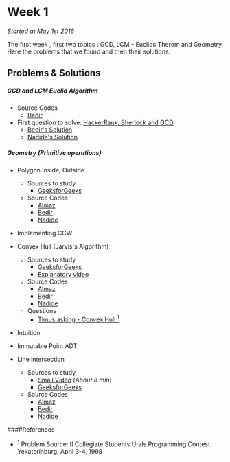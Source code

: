 # Week 1
<em>Started at May 1st 2016</em>

The first week , first two topics : GCD, LCM - Euclids Therom and Geometry. Here the problems that we found and then their solutions.

## Problems & Solutions
##### GCD and LCM Euclid Algorithm
  - Source Codes
    - [Bedir](https://github.com/BedirT/AlgorithmsL/blob/master/Algorithms/GCD%20and%20LCM%20Euclid%20Algorithm.cpp)
  - First question to solve: [HackerRank, Sherlock and GCD](https://www.hackerrank.com/challenges/sherlock-and-gcd?h_r=internal-search)
    - [Bedir's Solution]()
    - [Nadide's Solution](https://github.com/nadide/ACM-ICPC/blob/master/problems/hackerrank/sherlockAndGCD.c)

##### Geometry (_Primitive operations_)
- Polygon Inside, Outside
    - Sources to study
      - [GeeksforGeeks](http://www.geeksforgeeks.org/how-to-check-if-a-given-point-lies-inside-a-polygon/)  
    - Source Codes
      - [Almaz]()
      - [Bedir](https://github.com/BedirT/AlgorithmsL/blob/master/Algorithms/Geometry/geo_polygonInsideOrOutside.cpp)
      - [Nadide](https://github.com/nadide/ACM-ICPC/blob/master/codes/geo_polygonInside.cpp)
- Implementing CCW
- Convex Hull (Jarvis's Algorithm)
    - Sources to study
      - [GeeksforGeeks](http://www.geeksforgeeks.org/convex-hull-set-1-jarviss-algorithm-or-wrapping/) 
      - [Explanatory video](https://www.youtube.com/watch?v=wkEZ2gWfSIc)
    - Source Codes
      - [Almaz]()
      - [Bedir](https://github.com/BedirT/AlgorithmsL/blob/master/Algorithms/Geometry/geo_convexHull.cpp)
      - [Nadide]()
    - Questions
      - [Timus asking - Convex Hull <sup>1</sup>](http://acm.timus.ru/problem.aspx?space=1&num=1305) 
    
- Intuition
- Immutable Point ADT
- Line intersection
  - Sources to study
    - [Small Video](https://www.youtube.com/watch?v=R08OY6yDNy0) (_About 8 min_)  
    - [GeeksforGeeks](http://www.geeksforgeeks.org/check-if-two-given-line-segments-intersect/)
  - Source Codes
    - [Almaz]()
    - [Bedir](https://github.com/BedirT/AlgorithmsL/blob/master/Algorithms/Geometry/geo_lineIntersection.cpp)
    - [Nadide](https://github.com/nadide/ACM-ICPC/blob/master/codes/geo_lineIntersect.cpp)
  
  
####References
  - <sup>1</sup> Problem Source: II Collegiate Students Urals Programming Contest. Yekaterinburg, April 3-4, 1998


